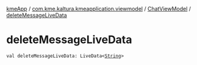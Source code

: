 [kmeApp](../../index.md) / [com.kme.kaltura.kmeapplication.viewmodel](../index.md) / [ChatViewModel](index.md) / [deleteMessageLiveData](./delete-message-live-data.md)

# deleteMessageLiveData

`val deleteMessageLiveData: LiveData<`[`String`](https://kotlinlang.org/api/latest/jvm/stdlib/kotlin/-string/index.html)`>`
